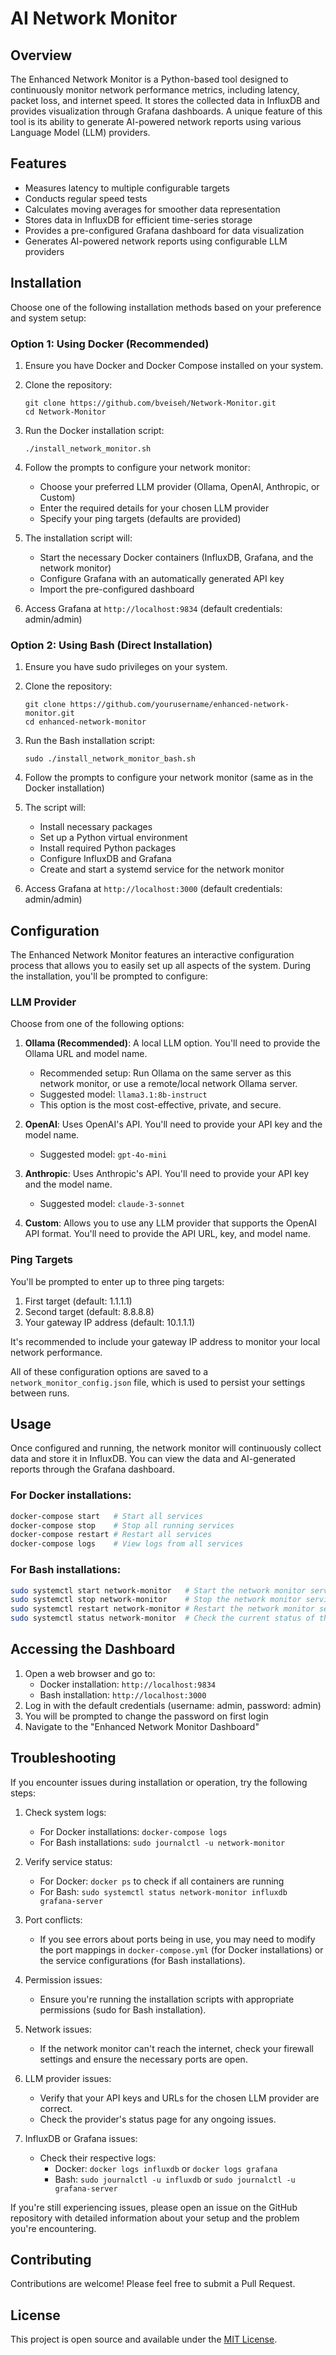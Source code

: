 # AI Network Monitor

## Overview

The Enhanced Network Monitor is a Python-based tool designed to continuously monitor network performance metrics, including latency, packet loss, and internet speed. It stores the collected data in InfluxDB and provides visualization through Grafana dashboards. A unique feature of this tool is its ability to generate AI-powered network reports using various Language Model (LLM) providers.

## Features

- Measures latency to multiple configurable targets
- Conducts regular speed tests
- Calculates moving averages for smoother data representation
- Stores data in InfluxDB for efficient time-series storage
- Provides a pre-configured Grafana dashboard for data visualization
- Generates AI-powered network reports using configurable LLM providers

## Installation

Choose one of the following installation methods based on your preference and system setup:

### Option 1: Using Docker (Recommended)

1. Ensure you have Docker and Docker Compose installed on your system.

2. Clone the repository:
   ```
   git clone https://github.com/bveiseh/Network-Monitor.git
   cd Network-Monitor
   ```

3. Run the Docker installation script:
   ```
   ./install_network_monitor.sh
   ```

4. Follow the prompts to configure your network monitor:
   - Choose your preferred LLM provider (Ollama, OpenAI, Anthropic, or Custom)
   - Enter the required details for your chosen LLM provider
   - Specify your ping targets (defaults are provided)

5. The installation script will:
   - Start the necessary Docker containers (InfluxDB, Grafana, and the network monitor)
   - Configure Grafana with an automatically generated API key
   - Import the pre-configured dashboard

6. Access Grafana at `http://localhost:9834` (default credentials: admin/admin)

### Option 2: Using Bash (Direct Installation)

1. Ensure you have sudo privileges on your system.

2. Clone the repository:
   ```
   git clone https://github.com/yourusername/enhanced-network-monitor.git
   cd enhanced-network-monitor
   ```

3. Run the Bash installation script:
   ```
   sudo ./install_network_monitor_bash.sh
   ```

4. Follow the prompts to configure your network monitor (same as in the Docker installation)

5. The script will:
   - Install necessary packages
   - Set up a Python virtual environment
   - Install required Python packages
   - Configure InfluxDB and Grafana
   - Create and start a systemd service for the network monitor

6. Access Grafana at `http://localhost:3000` (default credentials: admin/admin)

## Configuration

The Enhanced Network Monitor features an interactive configuration process that allows you to easily set up all aspects of the system. During the installation, you'll be prompted to configure:

### LLM Provider

Choose from one of the following options:

1. **Ollama (Recommended)**: A local LLM option. You'll need to provide the Ollama URL and model name.
   - Recommended setup: Run Ollama on the same server as this network monitor, or use a remote/local network Ollama server.
   - Suggested model: `llama3.1:8b-instruct`
   - This option is the most cost-effective, private, and secure.

2. **OpenAI**: Uses OpenAI's API. You'll need to provide your API key and the model name.
   - Suggested model: `gpt-4o-mini`

3. **Anthropic**: Uses Anthropic's API. You'll need to provide your API key and the model name.
   - Suggested model: `claude-3-sonnet`

4. **Custom**: Allows you to use any LLM provider that supports the OpenAI API format. You'll need to provide the API URL, key, and model name.

### Ping Targets

You'll be prompted to enter up to three ping targets:
1. First target (default: 1.1.1.1)
2. Second target (default: 8.8.8.8)
3. Your gateway IP address (default: 10.1.1.1)

It's recommended to include your gateway IP address to monitor your local network performance.

All of these configuration options are saved to a `network_monitor_config.json` file, which is used to persist your settings between runs.

## Usage

Once configured and running, the network monitor will continuously collect data and store it in InfluxDB. You can view the data and AI-generated reports through the Grafana dashboard.

### For Docker installations:

```bash
docker-compose start   # Start all services
docker-compose stop    # Stop all running services
docker-compose restart # Restart all services
docker-compose logs    # View logs from all services
```

### For Bash installations:

```bash
sudo systemctl start network-monitor   # Start the network monitor service
sudo systemctl stop network-monitor    # Stop the network monitor service
sudo systemctl restart network-monitor # Restart the network monitor service
sudo systemctl status network-monitor  # Check the current status of the service
```

## Accessing the Dashboard

1. Open a web browser and go to:
   - Docker installation: `http://localhost:9834`
   - Bash installation: `http://localhost:3000`
2. Log in with the default credentials (username: admin, password: admin)
3. You will be prompted to change the password on first login
4. Navigate to the "Enhanced Network Monitor Dashboard"

## Troubleshooting

If you encounter issues during installation or operation, try the following steps:

1. Check system logs:
   - For Docker installations: `docker-compose logs`
   - For Bash installations: `sudo journalctl -u network-monitor`

2. Verify service status:
   - For Docker: `docker ps` to check if all containers are running
   - For Bash: `sudo systemctl status network-monitor influxdb grafana-server`

3. Port conflicts:
   - If you see errors about ports being in use, you may need to modify the port mappings in `docker-compose.yml` (for Docker installations) or the service configurations (for Bash installations).

4. Permission issues:
   - Ensure you're running the installation scripts with appropriate permissions (sudo for Bash installation).

5. Network issues:
   - If the network monitor can't reach the internet, check your firewall settings and ensure the necessary ports are open.

6. LLM provider issues:
   - Verify that your API keys and URLs for the chosen LLM provider are correct.
   - Check the provider's status page for any ongoing issues.

7. InfluxDB or Grafana issues:
   - Check their respective logs:
     - Docker: `docker logs influxdb` or `docker logs grafana`
     - Bash: `sudo journalctl -u influxdb` or `sudo journalctl -u grafana-server`

If you're still experiencing issues, please open an issue on the GitHub repository with detailed information about your setup and the problem you're encountering.

## Contributing

Contributions are welcome! Please feel free to submit a Pull Request.

## License

This project is open source and available under the [MIT License](LICENSE).
